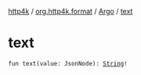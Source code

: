 [http4k](../../index.md) / [org.http4k.format](../index.md) / [Argo](index.md) / [text](./text.md)

# text

`fun text(value: JsonNode): `[`String`](https://kotlinlang.org/api/latest/jvm/stdlib/kotlin/-string/index.html)`!`